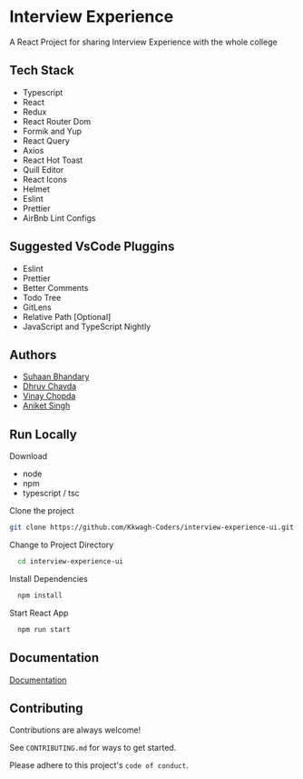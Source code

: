 
# Interview Experience

A React Project for sharing Interview Experience with the whole college

## Tech Stack

- Typescript
- React
- Redux
- React Router Dom
- Formik and Yup
- React Query
- Axios
- React Hot Toast
- Quill Editor
- React Icons
- Helmet
- Eslint
- Prettier
- AirBnb Lint Configs

## Suggested VsCode Pluggins

- Eslint
- Prettier
- Better Comments
- Todo Tree
- GitLens
- Relative Path [Optional]
- JavaScript and TypeScript Nightly

## Authors

- [Suhaan Bhandary](https://github.com/Suhaan-Bhandary)
- [Dhruv Chavda](https://github.com/DhruvC10)
- [Vinay Chopda](https://github.com/AlgorithmChopda)
- [Aniket Singh](https://github.com/aniketsingh10)

## Run Locally

Download

- node
- npm
- typescript / tsc

Clone the project

```bash
git clone https://github.com/Kkwagh-Coders/interview-experience-ui.git
```

Change to Project Directory

```bash
  cd interview-experience-ui
```

Install Dependencies

```bash
  npm install
```

Start React App

```bash
  npm run start
```

## Documentation

[Documentation](https://github.com/Kkwagh-Coders/interview-experience-ui/DOCUMENTATION.md)

## Contributing

Contributions are always welcome!

See `CONTRIBUTING.md` for ways to get started.

Please adhere to this project's `code of conduct`.
